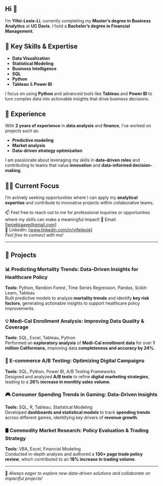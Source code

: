 ## Hi 🩵
I’m **Yifei-Lexie-Li**, currently completing my **Master’s degree in Business Analytics** at **UC Davis**. I hold a **Bachelor’s degree in Financial Management**.

## 🎨 Key Skills & Expertise
- **Data Visualization**
- **Statistical Modeling**
- **Business Intelligence**
- **SQL**
- **Python**  
- **Tableau** & **Power BI**

I focus on using **Python** and advanced tools like **Tableau** and **Power BI** to turn complex data into actionable insights that drive business decisions.

## 💼 Experience
With **2 years of experience** in **data analysis** and **finance**, I’ve worked on projects such as:
- **Predictive modeling**
- **Market analysis**
- **Data-driven strategy optimization**

I am passionate about leveraging my skills in **data-driven roles** and contributing to teams that value **innovation** and **data-informed decision-making**.

## 🐻‍❄️ Current Focus
I’m actively seeking opportunities where I can apply my **analytical expertise** and contribute to innovative projects within collaborative teams.

📫 Feel free to reach out to me for professional inquiries or opportunities where my skills can make a meaningful impact!
📧 Email: [lexiekkaaye@gmail.com]  
🔗 LinkedIn: [www.linkedin.com/in/yifeilexie]  
*Feel free to connect with me!*  

---

## 🌈 Projects  

### 📊 Predicting Mortality Trends: Data-Driven Insights for Healthcare Policy  
**Tools:** Python, Random Forest, Time Series Regression, Pandas, Scikit-Learn, Tableau  
Built predictive models to analyze **mortality trends** and identify **key risk factors**, generating actionable insights to support healthcare policy improvements.  

### 💡 Medi-Cal Enrollment Analysis: Improving Data Quality & Coverage  
**Tools:** SQL, Excel, Tableau, Python  
Performed an **exploratory analysis** of **Medi-Cal enrollment data** for over **1 million Californians**, improving data **completeness and accuracy by 24%**.  

### 🛒 E-commerce A/B Testing: Optimizing Digital Campaigns  
**Tools:** SQL, Python, Power BI, A/B Testing Frameworks  
Designed and analyzed **A/B tests** to refine **digital marketing strategies**, leading to a **26% increase in monthly sales volume**.  

### 🎮 Consumer Spending Trends in Gaming: Data-Driven Insights  
**Tools:** SQL, R, Tableau, Statistical Modeling  
Developed **dashboards and statistical models** to track **spending trends** across different games, identifying key drivers of **revenue growth**.  

### 🛢️ Commodity Market Research: Policy Evaluation & Trading Strategy  
**Tools:** VBA, Excel, Financial Modeling  
Conducted in-depth analysis and authored a **130+ page trade policy review**, which contributed to an **18% increase in trading volume**.  

---
🚀 *Always eager to explore new data-driven solutions and collaborate on impactful projects!*

<!--
**Yifei-Lexie-Li/Yifei-Lexie-Li** is a ✨ _special_ ✨ repository because its `README.md` (this file) appears on your GitHub profile.

Here are some ideas to get you started:

- 🔭 I’m currently working on ...
- 🌱 I’m currently learning ...
- 👯 I’m looking to collaborate on ...
- 🤔 I’m looking for help with ...
- 💬 Ask me about ...
- 📫 How to reach me: ...
- 😄 Pronouns: ...
- ⚡ Fun fact: ...
-->
